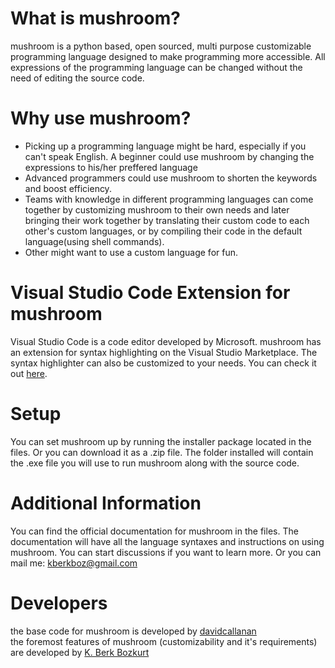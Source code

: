 # What is mushroom?
mushroom is a python based, open sourced, multi purpose customizable programming language designed to make programming more accessible. All expressions of the programming language can be changed without the need of editing the source code. 
# Why use mushroom?
* Picking up a programming language might be hard, especially if you can't speak English. A beginner could use mushroom by changing the expressions to his/her preffered language
* Advanced programmers could use mushroom to shorten the keywords and boost efficiency. 
* Teams with knowledge in different programming languages can come together by customizing mushroom to their own needs and later bringing their work together by translating their custom code to each other's custom languages, or by compiling their code in the default language(using shell commands). 
* Other might want to use a custom language for fun.
# Visual Studio Code Extension for mushroom
Visual Studio Code is a code editor developed by Microsoft. mushroom has an extension for syntax highlighting on the Visual Studio Marketplace. The syntax highlighter can also be customized to your needs. You can check it out [here](https://marketplace.visualstudio.com/items?itemName=k-berkboz.mushroom).
# Setup
You can set mushroom up by running the installer package located in the files. Or you can download it as a .zip file. The folder installed will contain the .exe file you will use to run mushroom along with the source code. 
# Additional Information
You can find the official documentation for mushroom in the files. The documentation will have all the language syntaxes and instructions on using mushroom. You can start discussions if you want to learn more. Or you can mail me: kberkboz@gmail.com
# Developers
the base code for mushroom is developed by [davidcallanan](https://github.com/davidcallanan) <br>
the foremost features of mushroom (customizability and it's requirements) are developed by [K. Berk Bozkurt](https://github.com/kberkboz)
 
